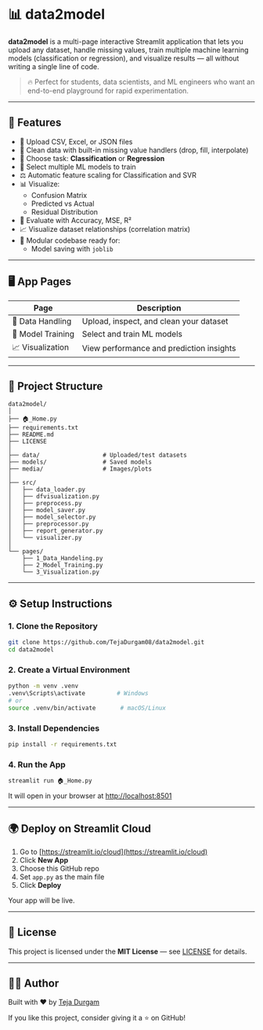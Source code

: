# 📊 data2model

**data2model** is a multi-page interactive Streamlit application that lets you upload any dataset, handle missing values, train multiple machine learning models (classification or regression), and visualize results — all without writing a single line of code.

> 🔥 Perfect for students, data scientists, and ML engineers who want an end-to-end playground for rapid experimentation.

---

## 🚀 Features

- 📂 Upload CSV, Excel, or JSON files
- 🧹 Clean data with built-in missing value handlers (drop, fill, interpolate)
- 🧠 Choose task: **Classification** or **Regression**
- 🎯 Select multiple ML models to train
- ⚖️ Automatic feature scaling for Classification and SVR
- 📊 Visualize:
  - Confusion Matrix
  - Predicted vs Actual
  - Residual Distribution
- 🧪 Evaluate with Accuracy, MSE, R²
- 📈 Visualize dataset relationships (correlation matrix)
- 💾 Modular codebase ready for:
  - Model saving with `joblib`

---

## 🖥️ App Pages

| Page                | Description                                  |
|---------------------|----------------------------------------------|
| 📂 Data Handling     | Upload, inspect, and clean your dataset      |
| 🧠 Model Training     | Select and train ML models                  |
| 📈 Visualization      | View performance and prediction insights    |

---

## 📂 Project Structure

```
data2model/
│
├── 🏠_Home.py
├── requirements.txt
├── README.md
├── LICENSE
│
├── data/                  # Uploaded/test datasets
├── models/                # Saved models 
├── media/                 # Images/plots 
│
├── src/
│   ├── data_loader.py
│   ├── dfvisualization.py
│   ├── preprocess.py
│   ├── model_saver.py
│   ├── model_selector.py
│   ├── preprocessor.py
│   ├── report_generator.py
│   └── visualizer.py
│
└── pages/
    ├── 1_Data_Handeling.py
    ├── 2_Model_Training.py
    └── 3_Visualization.py
```

---

## ⚙️ Setup Instructions

### 1. Clone the Repository

```bash
git clone https://github.com/TejaDurgam08/data2model.git
cd data2model
```

### 2. Create a Virtual Environment

```bash
python -m venv .venv
.venv\Scripts\activate         # Windows
# or
source .venv/bin/activate       # macOS/Linux
```

### 3. Install Dependencies

```bash
pip install -r requirements.txt
```

### 4. Run the App

```bash
streamlit run 🏠_Home.py
```

It will open in your browser at [http://localhost:8501](http://localhost:8501)

---

## 🌍 Deploy on Streamlit Cloud

1. Go to [https://streamlit.io/cloud](https://streamlit.io/cloud)
2. Click **New App**
3. Choose this GitHub repo
4. Set `app.py` as the main file
5. Click **Deploy**

Your app will be live.


---

## 📄 License

This project is licensed under the **MIT License** — see [LICENSE](LICENSE) for details.

---

## 👨‍💻 Author

Built with ❤️ by [Teja Durgam](https://github.com/TejaDurgam08)

If you like this project, consider giving it a ⭐ on GitHub!
